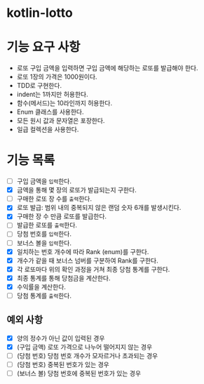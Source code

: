 # kotlin-lotto

# 기능 요구 사항
- 로또 구입 금액을 입력하면 구입 금액에 해당하는 로또를 발급해야 한다.
- 로또 1장의 가격은 1000원이다.
- TDD로 구현한다.
- indent는 1까지만 허용한다.
- 함수(메서드)는 10라인까지 허용한다.
- Enum 클래스를 사용한다.
- 모든 원시 값과 문자열은 포장한다.
- 일급 컬렉션을 사용한다.

# 기능 목록
- [ ] 구입 금액을 `입력`한다.
- [x] 금액을 통해 몇 장의 로또가 발급되는지 구한다.
- [ ] 구매한 로또 장 수를 `출력`한다.
- [x] 로또 발급: 범위 내의 중복되지 않은 랜덤 숫자 6개를 발생시킨다.
- [x] 구매한 장 수 만큼 로또를 발급한다.
- [ ] 발급한 로또를 `출력`한다.
- [ ] 당첨 번호를 `입력`한다.
- [ ] 보너스 볼을 `입력`한다.
- [x] 일치하는 번호 개수에 따라 Rank (enum)를 구한다.
- [x] 개수가 같을 때 보너스 넘버를 구분하여 Rank를 구한다.
- [x] 각 로또마다 위의 확인 과정을 거쳐 최종 당첨 통계를 구한다.
- [x] 최종 통계를 통해 당첨금을 계산한다.
- [x] 수익률을 계산한다.
- [ ] 당첨 통계를 `출력`한다.

## 예외 사항
- [x] 양의 정수가 아닌 값이 입력된 경우
- [x] (구입 금액) 로또 가격으로 나누어 떨어지지 않는 경우
- [ ] (당첨 번호) 당첨 번호 개수가 모자르거나 초과되는 경우
- [ ] (당첨 번호) 중복된 번호가 있는 경우
- [ ] (보너스 볼) 당첨 번호에 중복된 번호가 있는 경우
